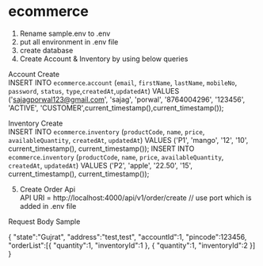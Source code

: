 # ecommerce

1. Rename sample.env to .env
2. put all environment in .env file 
3. create database
4. Create Account & Inventory by using below queries


Account Create <br/>
INSERT INTO `ecommerce`.`account` (`email`, `firstName`, `lastName`, `mobileNo`, `password`, `status`, `type`,`createdAt`,`updatedAt`) VALUES ('sajagporwal123@gmail.com', 'sajag', 'porwal', '8764004296', '123456', 'ACTIVE', 'CUSTOMER',current_timestamp(),current_timestamp());

Inventory Create <br/>
INSERT INTO `ecommerce`.`inventory` (`productCode`, `name`, `price`, `availableQuantity`, `createdAt`, `updatedAt`) VALUES ('P1', 'mango', '12', '10', current_timestamp(), current_timestamp());
INSERT INTO `ecommerce`.`inventory` (`productCode`, `name`, `price`, `availableQuantity`, `createdAt`, `updatedAt`) VALUES ('P2', 'apple', '22.50', '15', current_timestamp(), current_timestamp());

5. Create Order Api <br/>
API URI = http://localhost:4000/api/v1/order/create // use port which is added in .env file

Request Body Sample

{
    "state":"Gujrat",
	"address":"test,test",
	"accountId":1,
	"pincode":123456,
	"orderList":[{
		"quantity":1,
		"inventoryId":1
	},
	{
		"quantity":1,
		"inventoryId":2
	}]
}